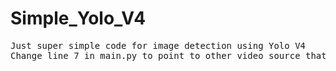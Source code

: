 # Simple_Yolo_V4
<pre>
Just super simple code for image detection using Yolo V4
Change line 7 in main.py to point to other video source that you'll use for image detection
</pre>
